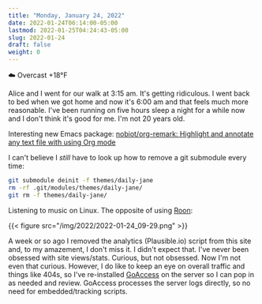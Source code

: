 ```yaml
---
title: "Monday, January 24, 2022"
date: 2022-01-24T06:14:00-05:00
lastmod: 2022-01-25T04:24:43-05:00
slug: 2022-01-24
draft: false
weight: 0
---
```


☁️ Overcast +18°F

Alice and I went for our walk at 3:15 am. It's getting ridiculous. I went back to bed when we got home and now it's 6:00 am and that feels much more reasonable. I've been running on five hours sleep a night for a while now and I don't think it's good for me. I'm not 20 years old.

Interesting new Emacs package: [nobiot/org-remark: Highlight and annotate any text file with using Org mode](https://github.com/nobiot/org-remark)

I can't believe I _still_ have to look up how to remove a git submodule every time:

```sh
git submodule deinit -f themes/daily-jane
rm -rf .git/modules/themes/daily-jane/
git rm -f themes/daily-jane/
```

Listening to music on Linux. The opposite of using [Roon](https://roonlabs.com):

{{< figure src="/img/2022/2022-01-24_09-29.png" >}}

A week or so ago I removed the analytics (Plausible.io) script from this site and, to my amazement, I don't miss it. I didn't expect that. I've never been obsessed with site views/stats. Curious, but not obsessed. Now I'm not even that curious. However, I do like to keep an eye on overall traffic and things like 404s, so I've re-installed [GoAccess](https://goaccess.io/) on the server so I can pop in as needed and review. GoAccess processes the server logs directly, so no need for embedded/tracking scripts.

[//]: # "Exported with love from a post written in Org mode"
[//]: # "- https://github.com/kaushalmodi/ox-hugo"
